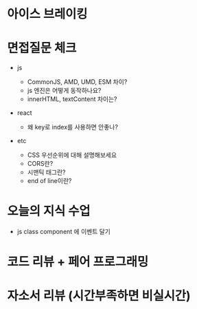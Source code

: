 # 아이스 브레이킹

# 면접질문 체크

- js

  - CommonJS, AMD, UMD, ESM 차이?
  - js 엔진은 어떻게 동작하나요?
  - innerHTML, textContent 차이는?

- react

  - 왜 key로 index를 사용하면 안좋나?

- etc

  - CSS 우선순위에 대해 설명해보세요
  - CORS란?
  - 시맨틱 태그란?
  - end of line이란?

# 오늘의 지식 수업

- js class component 에 이벤트 달기

# 코드 리뷰 + 페어 프로그래밍

# 자소서 리뷰 (시간부족하면 비실시간)
